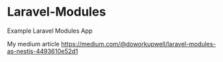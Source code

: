 # Laravel-Modules
Example Laravel Modules App

My medium article
https://medium.com/@doworkupwell/laravel-modules-as-nestjs-4493610e52d1
